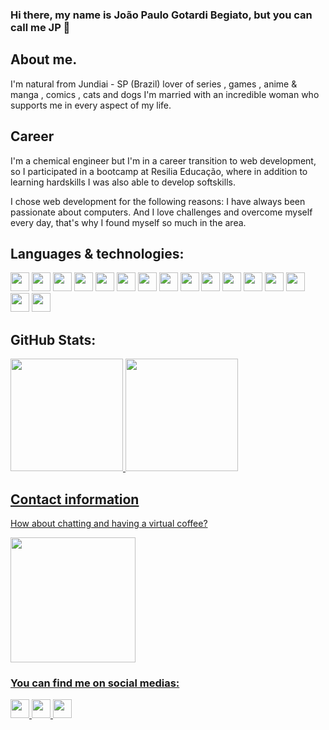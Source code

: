 ### Hi there, my name is João Paulo Gotardi Begiato, but you can call me JP 👋

## About me.

I'm natural from Jundiai - SP (Brazil) lover of series , games , anime & manga , comics , cats and dogs I'm married with an incredible woman who supports me in every aspect of my life.

## Career

I'm a chemical engineer but I'm in a career transition to web development, so I participated in a bootcamp at Resilia Educação, where in addition to learning hardskills I was also able to develop softskills.   

I chose web development for the following reasons: I have always been passionate about computers. And I love challenges and overcome myself every day, that's why I found myself so much in the area.

## Languages & technologies:

<div>
    <img width="30 px" src="https://cdn.jsdelivr.net/gh/devicons/devicon/icons/javascript/javascript-plain.svg" />
    <img width="30 px" src="https://cdn.jsdelivr.net/gh/devicons/devicon/icons/nodejs/nodejs-original.svg" />
    <img width="30 px" src="https://cdn.jsdelivr.net/gh/devicons/devicon/icons/html5/html5-original-wordmark.svg" />
    <img width="30 px" src="https://cdn.jsdelivr.net/gh/devicons/devicon/icons/css3/css3-original-wordmark.svg" />
    <img width="30 px" src="https://cdn.jsdelivr.net/gh/devicons/devicon/icons/mysql/mysql-original-wordmark.svg" />
    <img width="30 px" src="https://cdn.jsdelivr.net/gh/devicons/devicon/icons/sqlite/sqlite-original-wordmark.svg" />
    <img width="30 px" src="https://cdn.jsdelivr.net/gh/devicons/devicon/icons/jquery/jquery-original-wordmark.svg" />
    <img width="30 px" src="https://cdn.jsdelivr.net/gh/devicons/devicon/icons/bootstrap/bootstrap-original-wordmark.svg" />
    <img width="30 px" src="https://cdn.jsdelivr.net/gh/devicons/devicon/icons/git/git-original-wordmark.svg" />
    <img width="30 px" src="https://cdn.jsdelivr.net/gh/devicons/devicon/icons/github/github-original-wordmark.svg" />
    <img width="30 px" src="https://cdn.jsdelivr.net/gh/devicons/devicon/icons/heroku/heroku-original-wordmark.svg" />
    <img width="30 px" src="https://cdn.jsdelivr.net/gh/devicons/devicon/icons/jest/jest-plain.svg" />
    <img width="30 px" src="https://cdn.jsdelivr.net/gh/devicons/devicon/icons/npm/npm-original-wordmark.svg" />
    <img width="30 px" src="https://cdn.jsdelivr.net/gh/devicons/devicon/icons/python/python-original-wordmark.svg" />
    <img width="30 px" src="https://cdn.jsdelivr.net/gh/devicons/devicon/icons/react/react-original-wordmark.svg" />
    <img width="30 px" src="https://cdn.jsdelivr.net/gh/devicons/devicon/icons/vscode/vscode-original-wordmark.svg" />
    <i width="30 px" class="devicon-prisma-original-wordmark"></i>
          

</div>

## GitHub Stats:

<div>
  <a href="https://github.com/Joao-P-G-Begiato">
    <img height="180em" src="https://github-readme-stats.vercel.app/api/top-langs/?username=Joao-P-G-Begiato&layout=compact&langs_count=7&theme=dracula"/>
    <img height="180em" src="https://github-readme-stats.vercel.app/api?username=Joao-P-G-Begiato&show_icons=true&theme=dracula&include_all_commits=true&count_private=true"/>
</div>

## Contact information
  How about chatting and having a virtual coffee?   
  <div>
  <img width="200 px" src="https://user-images.githubusercontent.com/102306068/222963781-bff907e5-2d5c-4eb4-8764-1e52a9a9568d.png"> 
</div>
  
  ### You can find me on social medias:
  <a href="https://www.linkedin.com/in/joaopgbegiato">
    <img width="30 px" src="https://cdn.jsdelivr.net/gh/devicons/devicon/icons/linkedin/linkedin-original.svg" />
</a>
<a href="mailto:jpbegiato@hotmail.com">
    <img width="30 px" src="https://img.icons8.com/color/512/ms-outlook.png">
</a>
<a href="https://www.instagram.com/joaobegiato/">
    <img width="30 px" src="https://png.pngtree.com/png-vector/20221018/ourmid/pngtree-instagram-social-platform-icon-png-image_6315976.png">
</a>
  


<!--
**Joao-P-G-Begiato/Joao-P-G-Begiato** is a ✨ _special_ ✨ repository because its `README.md` (this file) appears on your GitHub profile.

Here are some ideas to get you started:

- 🔭 I’m currently working on ...
- 🌱 I’m currently learning ...
- 👯 I’m looking to collaborate on ...
- 🤔 I’m looking for help with ...
- 💬 Ask me about ...
- 📫 How to reach me: ...
- 😄 Pronouns: ...
- ⚡ Fun fact: ...
-->
